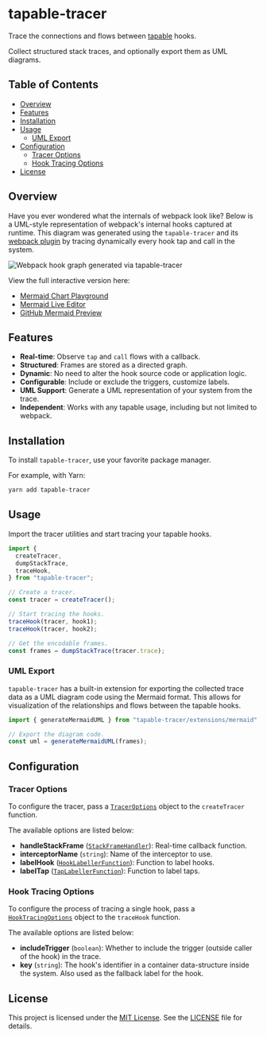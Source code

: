 # tapable-tracer

Trace the connections and flows between
[tapable](https://github.com/webpack/tapable) hooks.

Collect structured stack traces, and optionally export them as UML diagrams.

## Table of Contents

- [Overview](#overview)
- [Features](#features)
- [Installation](#installation)
- [Usage](#usage)
  - [UML Export](#uml-export)
- [Configuration](#configuration)
  - [Tracer Options](#tracer-options)
  - [Hook Tracing Options](#hook-tracing-options)
- [License](#license)

## Overview

Have you ever wondered what the internals of webpack look like?
Below is a UML-style representation of webpack's internal hooks captured at
runtime. This diagram was generated using the `tapable-tracer` and its
[webpack plugin](src/extensions/webpack/plugin/TapableTracerPlugin.ts) by
tracing dynamically every hook tap and call in the system.

<picture>
  <source
    media="(prefers-color-scheme: dark)"
    srcset="./assets/webpack-graph-dark.svg"
  />
  <img
    alt="Webpack hook graph generated via tapable-tracer"
    src="./assets/webpack-graph-light.svg"
  />
</picture>

View the full interactive version here:
- [Mermaid Chart Playground](https://www.mermaidchart.com/play#pako:eNqlmttOKzcUhl8l4h4JcgQuKqEQukPJBhEQlTZblZk4icWMZ2p70E5L36aXfao-Sb2cAznYnlmrV1HGXt_YXr9Pv-bPoySf8KOLo-Pj4xeZ5HIqZhcvstFI2SIvzUWDp2_w1_64x42GtPXvU5bwjEszNooZPltcNL4OHp_vHn75bTwc3d8Ofn2RDjhTrJg3bh8gFAJPvn1rfLW_A_kuVC4BcZ-WMyEb3783jo9_-jCs-HA1T23NVz7NFX8ooXRNaNrnj6xgryl_VLYVKhDfsvUmueRboW376N9__l5XTViaLut2bAH_bFGdkK4tYFPD1cAb17PFgx-2WLJUB1p4ZuskeVaIdLuR5_Zpf17Kt3vFp9wkc_ub5mwSGqaTDYUZkW-P1CkMYT_PslzeaIe8zlXGggMOI2vmQvf9NBjQsWHKlIWDXfGCywmXieCaiGzvN_DWdlTIGREHaeynnMlQPCSNZ2I7UaeQqRv2znSiRGFG-aRMw_2JDDZk80bnkk6AzF9qzemNaELRQBq1uCugKEBonjq9b6rV0XskxlO0fJ8SsxlXH_GmbSjNdQVCv6timyDejL1tT7Qm9NWuLUZknPBKENtQTrm61AuZ0FMGmrxihj0pQYgG9V7bBYQWfbacf4UteBWpMJShB9V-YcrO4QV5EFpQdDm6IkSC9h7476VQ_EaPTTmdEiDNrXWIEA7igpUruBfFgturHZHadtDh5f2QENl1e1SRK6OtkPPLgiChFgjwmb8WLHkbWkySlhNO2KtaSylKbQixIMEnbUdQiYQQ3z751NCqBwTIlhAHUpeKwmh-MuxYGP6D0htQ4zCDtBKC25vgETeM3ghQ5XihDc8Iwd2dRhAAIMqnh1tCJMjwOVdv4akcP4O0QYtXfMrK1J6NmdHXLDE5ZU_rnOyR7DnQng0IoNMDkLBpJaxVnebuWckmBxYOAqjl9muYJe7YZ3U2EVCHsPp23DbOs_ydD7LCLByQwgHJjria8auySEVirzVkFAj4OmWz9XpIBoGQx8Jel6ZTnlgxWSaBcrZqzubEvlgt-wTW-QHrSbMZYbHrnrgDlOTqZ7gjEgCg6xGTs5STu9MFRS-PLVaDkHPJIgfnGMldj6xwTDzZ8eWjuzwNDOwd5U4OlMpVCNQFuep5XqaTwe6Npj4j1p2um1UsdVuANF-YpqTInQ6Yzq6FvQeLP_5Hos7cImaXrUxIoY1YnbiHEwrsfB_mckZi9VbLtJCEOdADCT9ypSmrcc85ITwrbIk9cjFDSFCv5dKc5GpC633bJVjJPrPnLy61XcXfOfke0Ou45ug8feeqz5I5J-7CoVtsb2PbLMG6VlBvHbRuWr0wkKzVlxFO-nVCQp7X_vPD63XMV6tuKcwHVdaqewZvUpxNlqqpNRJn0H4J3lO6lMbqUFQrtunU4s6h-ODWZuD6B0ZbOMrry-0-PcyA3_GrTnmFp-UvPnx9pdmHJ9Yy_PDYStMPjfSd2tGQ4AaOJkVWsWo5RPzBw6LDd1e6xyhahTmKY4UMUhwlaJKiMB7DEBfv8w5xhLh_iGP5PEQcwecj4ghhLxHHifiJKNCBp4iLjviKOJDXW8QhPP4iDuD3GHGMfZ8RFx3xGnGguN-IYx16jrh4v--IYsS8Rxwo7D_iOBEPEgfy-JA4QNyLxLE8fiQOEPAkcZB9XxIXXWUtomhV9iIOVmUx4mgVNiMOVm014nhxuxHHqrQccbgK2xEHi1mPOFK1_YjjVVmQKFrIhsRBwlYkjlNlR-JoESMQB4qZgThSlSGIo9UwBXHAamMQxfOZgziAxyDEAcImIY7jNwpxjFpmYfWXKL5vObaeoW57oS9HttwgaMgU5DAf7b40bCB11oYhwnWKGPoHJbS5HjYdfN9FbT3zXMMPP7WqHpXPT-Z2XxWO6K3agPAaPZ_9bT3yaCP4OeHRX_8BgPSABA)
- [Mermaid Live Editor](https://mermaid.live/edit#pako:eNqlmttu4zYQhl_F0HWysGVLsn1RIHCcbtJ4N8gBW3S9KBiJlolIpEpRwXoPb9PLPlWfpBz6ECcWJQ975YTkfKI4v3j4we9eLBLqjb3T09M5jwVfsHQ8551ORlaiUuMOzZ7gX_1jijsdrtvfZCSmOeXqTkmiaLoadz5M7z99vP3tz7vL2c319Pc5N8BUkmLZub6FUAjsfv7c-aB_p_yZScEBcZNVKeOdL186p6e__FCk-GFa9nTLR7oQkt5WULsl-Lr8nhTkMaP3UvdCWuL7ul0iON0LHeiif__5e9s0Jlm2bhvoCvrSo2NCQl1BForKaW1cpKunX3U1J1lp6eFQt4lFXrBsv5MjXTpZVvzpRtIFVfFS_2aCJLZh6u4oRDGxP1I9GMKJyHPBr0qDvBAyJ9YBh5FVS1ZO6mkwoHeKSFUVBnZOC8oTymNGS0fk4G0Hr_WLMp464iCNk4wSbouHpNGc7SeqB5m6Is-kjCUr1EwkVWZ_n4bBhmxelYK7EyDzZ2VJ3TvhQ9WUK7n6WECVheD3jN53zY7Re0NMTdX6eZKlKZU_mru2o_jbBg7v3Rbrg3hz8rT_ofnwrnpuUSynDo8EsV3yBZVn5YrH7ikDTZ4TRR4kc4gG9V7oCcQterj-_gpd8cgyplyGHlT7nkj9Da-cB6EPVWezc4dI0N4t_atikl6Vd6paLBwg_t485BAO4oKZy7oWNQUPNiuia99Bh2c3lw6RoVmjCiFVqYUszgoHCfVBgJ_oY0Hip0uNibMqoQ5rVX8tRV4qh1iQ4EOpR1Cy2CF-0H3R0OYNHCB7QpzyspIuDP-FocdC0a8ubwNqvMwhrQ7Bg13wjCri3glQ5d2qVDR3CA5fdcIBAKJ8uL12iAQZfhLyyf4pN-9BBqDFc7ogVab3xkSVFyRWwmVNC7pvSHofqPcGDqDeAYjptDrMVYH_eq-kkwMThwOob9Zr-ErMtk_rLGHQxmH2DcwyTnPxTKd5oVYG6MIByc6oTOl5VWQs1scaZxQI-CIj6XY-dAaBkO-YPi4tFjTWYtJMB8pw053djn21mfYdWKMD1kNJUofJLuyaDRSn8lc4IzoAQNczwtOMOr9OCIpeb1u0BiHnnDRsnJtI5nikhaOak908fYTr3cBUn1E-8qmUQtpAIci1XIoqS6avTzTHM5peJzRfFcnMEsDVe1K6pMjsDkiZXzB9Dmbf_keihmYS09NWzjgrFdvsuC8TF9joLczkzIkVbaZpxh2-gQgkfE9l6TIbR8YJoXmha_SWiyiHBEV9k-ZYyMTt7QcmwZJPiN5_UV7qWfyZOp8DosB0pxTZM5UTEi-p4ypsO8VGO9tmDS6PCoq2QduuHRcGktX6UsxI_5gQm-f1tvzweN3kq7X3FL4HWR3VdghPkpQka9UcNRJD6D8H7ylbS2OzKToq1jdqMftQfHB_N3CTA6PNHlXry70uPcxAvePXnvIWT6u--vDxrWYfnniU4YfHtpp-aGTdrh0NsS7gaFLDLNYuhwZ_8LDq8Nmt7jGK1mKO4lg2gxRHsZqkKEyNYYiLr_MOcYRm_xDHqvMQcYQ6HxFHsHuJOE6Dn4gCHXiKuOgGXxEHqvUWcYgafxEHqPcYcYy3PiMuusFrxIGa_UYc69BzxMXX-44oRpP3iAPZ_Uccp8GDxIFqfEgcoNmLxLFq_EgcwOJJ4iBvfUlcdJu1iKK12Ys4WJvFiKO12Iw4WLvViOM12404VqvliMO12I44WJP1iCO12484XpsFiaLZbEgcxG5F4jhtdiSO1mAE4kBNZiCO1GYI4mhHmII4YLsxiOLVmYM4QI1BiAPYTUIcp94oxDGOMgvbb6LU3eXYK0Od9mw3R_bcIOjIAuSwnL1-qN1ACraGIcJ1ajD0D2rcvnW76VB3L2qvrOYYfnjVqn1UXq7MvX6UPSLa9AHhNdZc-9srqtGG9Tqhd-KlkiXeWMmKnni5nhQI_Ot9B_DcU0ua07k31n8mRD7NvTn_qWMKwv8QIt-GSVGlS2-8IFmp_6uKRH-H54ykkrw0gVVMS6Xiyhv7gUF44-_eV298OvCjd91uEASD3mjk94aRrl7pcj_svuv3gqg_GIZ9f9jzg58n3jfzXP9dEIa6ZRiORoNh0Iv6Jx7Vex4hZ-ubnubC58__AOIrwXM)
- [GitHub Mermaid Preview](e2e/uml/webpack/basic/PREVIEW.md)

## Features

- **Real-time**: Observe `tap` and `call` flows with a callback.
- **Structured**: Frames are stored as a directed graph.
- **Dynamic**: No need to alter the hook source code or application logic.
- **Configurable**: Include or exclude the triggers, customize labels.
- **UML Support**: Generate a UML representation of your system from the trace.
- **Independent**: Works with any tapable usage, including but not limited to
  webpack.

## Installation

To install `tapable-tracer`, use your favorite package manager.

For example, with Yarn:

```sh
yarn add tapable-tracer
```

## Usage

Import the tracer utilities and start tracing your tapable hooks.

```ts
import {
  createTracer,
  dumpStackTrace,
  traceHook,
} from "tapable-tracer";

// Create a tracer.
const tracer = createTracer();

// Start tracing the hooks.
traceHook(tracer, hook1);
traceHook(tracer, hook2);

// Get the encodable frames.
const frames = dumpStackTrace(tracer.trace);
```

### UML Export

`tapable-tracer` has a built-in extension for exporting the collected trace
data as a UML diagram code using the Mermaid format. This allows for
visualization of the relationships and flows between the tapable hooks.

```ts
import { generateMermaidUML } from "tapable-tracer/extensions/mermaid";

// Export the diagram code.
const uml = generateMermaidUML(frames);
```

## Configuration

### Tracer Options

To configure the tracer, pass a [`TracerOptions`](src/tracer/TracerOptions.ts)
object to the `createTracer` function.

The available options are listed below:

- **handleStackFrame** ([`StackFrameHandler`](src/tracer/callbacks/stack-frame-handler/StackFrameHandler.ts)):
  Real-time callback function.
- **interceptorName** (`string`): Name of the interceptor to use.
- **labelHook** ([`HookLabellerFunction`](src/hook/label/HookLabellerFunction.ts)):
  Function to label hooks.
- **labelTap** ([`TapLabellerFunction`](src/tap/label/TapLabellerFunction.ts)):
  Function to label taps.

### Hook Tracing Options

To configure the process of tracing a single hook, pass a
[`HookTracingOptions`](src/tracer/HookTracingOptions.ts) object to the
`traceHook` function.

The available options are listed below:

- **includeTrigger** (`boolean`): Whether to include the trigger (outside
  caller of the hook) in the trace.
- **key** (`string`): The hook's identifier in a container data-structure
  inside the system. Also used as the fallback label for the hook.

## License

This project is licensed under the
[MIT License](https://opensource.org/license/mit).
See the [LICENSE](LICENSE) file for details.
